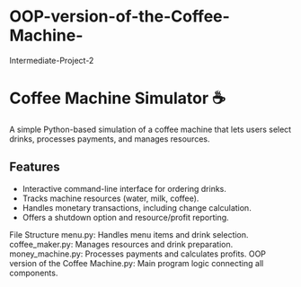 # OOP-version-of-the-Coffee-Machine-
Intermediate-Project-2

# Coffee Machine Simulator ☕️

A simple Python-based simulation of a coffee machine that lets users select drinks, processes payments, and manages resources.

## Features
- Interactive command-line interface for ordering drinks.
- Tracks machine resources (water, milk, coffee).
- Handles monetary transactions, including change calculation.
- Offers a shutdown option and resource/profit reporting.

File Structure
menu.py: Handles menu items and drink selection.
coffee_maker.py: Manages resources and drink preparation.
money_machine.py: Processes payments and calculates profits.
OOP version of the Coffee Machine.py: Main program logic connecting all components.
